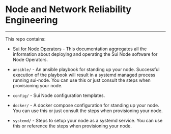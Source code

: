 # Node and Network Reliability Engineering

-----

This repo contains:

- [Sui for Node Operators](./sui_for_node_operators.md) - This documentation aggregates all the information about deploying and operating the Sui Node software for Node Operators.

- `ansible/` - An ansible playbook for standing up your node. Successful execution of the playbook will result in a systemd managed process running sui-node. You can use this or just consult the steps when provisioning your node.

- `config/` - Sui Node configuration templates.

- `docker/` - A docker compose configuration for standing up your node. You can use this or just consult the steps when provisioning your node. 

- `systemd/` - Steps to setup your node as a systemd service. You can use this or reference the steps when provisioning your node. 

